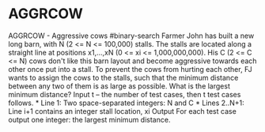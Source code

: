 # AGGRCOW
AGGRCOW - Aggressive cows #binary-search Farmer John has built a new long barn, with N (2 &lt;= N &lt;= 100,000) stalls. The stalls are located along a straight line at positions x1,...,xN (0 &lt;= xi &lt;= 1,000,000,000).  His C (2 &lt;= C &lt;= N) cows don't like this barn layout and become aggressive towards each other once put into a stall. To prevent the cows from hurting each other, FJ wants to assign the cows to the stalls, such that the minimum distance between any two of them is as large as possible. What is the largest minimum distance? Input t – the number of test cases, then t test cases follows. * Line 1: Two space-separated integers: N and C * Lines 2..N+1: Line i+1 contains an integer stall location, xi Output For each test case output one integer: the largest minimum distance.
